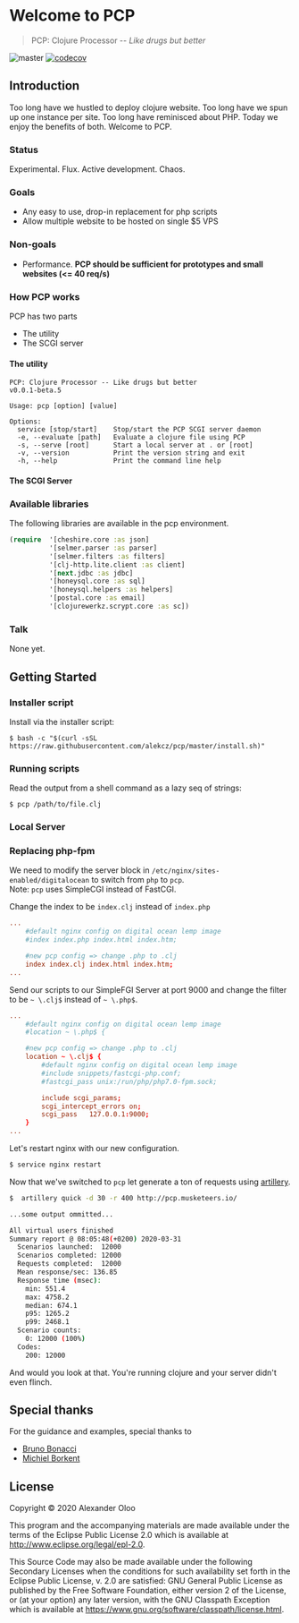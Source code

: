 # Welcome to PCP

> PCP: Clojure Processor -- _Like drugs but better_  
  
![master](https://github.com/alekcz/pcp/workflows/master/badge.svg) [![codecov](https://codecov.io/gh/alekcz/pcp/branch/master/graph/badge.svg)](https://codecov.io/gh/alekcz/pcp)

## Introduction

Too long have we hustled to deploy clojure website. Too long have we spun up one instance per site. Too long have reminisced about PHP. Today we enjoy the benefits of both. Welcome to PCP.

### Status
Experimental. Flux. Active development. Chaos.    

### Goals

* Any easy to use, drop-in replacement for php scripts
* Allow multiple website to be hosted on single $5 VPS

### Non-goals

* Performance.  __PCP should be sufficient for prototypes and small websites  (<= 40 req/s)__

### How PCP works
PCP has two parts
- The utility
- The SCGI server

#### The utility

```
PCP: Clojure Processor -- Like drugs but better
v0.0.1-beta.5

Usage: pcp [option] [value]

Options:
  service [stop/start]    Stop/start the PCP SCGI server daemon
  -e, --evaluate [path]   Evaluate a clojure file using PCP
  -s, --serve [root]      Start a local server at . or [root]
  -v, --version           Print the version string and exit
  -h, --help              Print the command line help
```      

#### The SCGI Server

### Available libraries
The following libraries are available in the pcp environment. 

```clojure
(require  '[cheshire.core :as json]
          '[selmer.parser :as parser]
          '[selmer.filters :as filters]
          '[clj-http.lite.client :as client]
          '[next.jdbc :as jdbc]
          '[honeysql.core :as sql]
          '[honeysql.helpers :as helpers]
          '[postal.core :as email]
          '[clojurewerkz.scrypt.core :as sc])
```

### Talk

None yet.

## Getting Started

### Installer script

Install via the installer script:

``` shellsession
$ bash -c "$(curl -sSL https://raw.githubusercontent.com/alekcz/pcp/master/install.sh)"
```

### Running scripts

Read the output from a shell command as a lazy seq of strings:

``` shell
$ pcp /path/to/file.clj
```

### Local Server


### Replacing php-fpm
We need to modify the server block in `/etc/nginx/sites-enabled/digitalocean` to switch from `php` to `pcp`.   
Note: `pcp` uses SimpleCGI instead of FastCGI.

Change the index to be `index.clj` instead of `index.php`
```conf
...
    #default nginx config on digital ocean lemp image
    #index index.php index.html index.htm;

    #new pcp config => change .php to .clj
    index index.clj index.html index.htm;
...
```

Send our scripts to our SimpleFGI Server at port 9000 and change the filter to be `~ \.clj$` instead of `~ \.php$`.  
```conf
...
    #default nginx config on digital ocean lemp image
    #location ~ \.php$ {

    #new pcp config => change .php to .clj
    location ~ \.clj$ {
        #default nginx config on digital ocean lemp image
        #include snippets/fastcgi-php.conf;
        #fastcgi_pass unix:/run/php/php7.0-fpm.sock;

        include scgi_params;
        scgi_intercept_errors on;
        scgi_pass   127.0.0.1:9000;
    }
...
```

Let's restart nginx with our new configuration. 
```bash
$ service nginx restart
```

Now that we've switched to `pcp` let generate a ton of requests using [artillery](https://artillery.io/).

```bash
$  artillery quick -d 30 -r 400 http://pcp.musketeers.io/

...some output ommitted...

All virtual users finished
Summary report @ 08:05:48(+0200) 2020-03-31
  Scenarios launched:  12000
  Scenarios completed: 12000
  Requests completed:  12000
  Mean response/sec: 136.85
  Response time (msec):
    min: 551.4
    max: 4758.2
    median: 674.1
    p95: 1265.2
    p99: 2468.1
  Scenario counts:
    0: 12000 (100%)
  Codes:
    200: 12000
```

And would you look at that. You're running clojure and your server didn't even flinch. 


## Special thanks
For the guidance and examples, special thanks to

- [Bruno Bonacci](https://github.com/BrunoBonacci) 
- [Michiel Borkent](https://github.com/borkdude) 

## License

Copyright © 2020 Alexander Oloo

This program and the accompanying materials are made available under the terms of the Eclipse Public License 2.0 which is available at http://www.eclipse.org/legal/epl-2.0.

This Source Code may also be made available under the following Secondary Licenses when the conditions for such availability set forth in the Eclipse Public License, v. 2.0 are satisfied: GNU General Public License as published by the Free Software Foundation, either version 2 of the License, or (at your option) any later version, with the GNU Classpath Exception which is available at https://www.gnu.org/software/classpath/license.html.